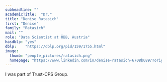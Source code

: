 ```yaml
---
subheadline: ""
academicTitle:  "Dr."
title: "Denise Ratasich"
first: "Denise"
family: "Ratasich"
mail: ""
role: "Data Scientist at ÖBB, Austria"
hasdblp: "yes"
dblp:    "https://dblp.org/pid/159/1755.html"
image:
  thumb: "people_pictures/ratasich.png"
  homepage: "https://www.linkedin.com/in/denise-ratasich-6708b689/?originalSubdomain=at"
---
```


<!--more-->

I was part of Trust-CPS Group.
